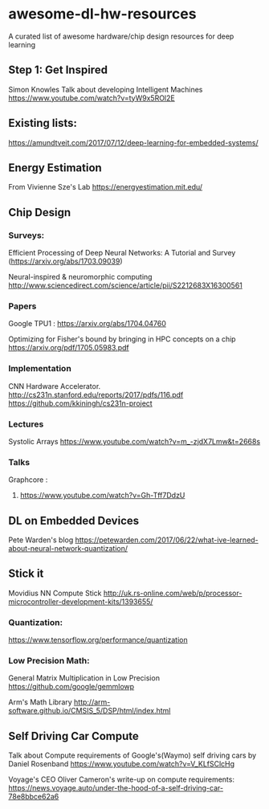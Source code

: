 # awesome-dl-hw-resources
A curated list of awesome hardware/chip design resources for deep learning

## Step 1: Get Inspired

Simon Knowles Talk about developing Intelligent Machines https://www.youtube.com/watch?v=tyW9x5ROl2E

## Existing lists:
https://amundtveit.com/2017/07/12/deep-learning-for-embedded-systems/

## Energy Estimation

From Vivienne Sze's Lab https://energyestimation.mit.edu/

## Chip Design

### Surveys:

Efficient Processing of Deep Neural Networks: A Tutorial and Survey (https://arxiv.org/abs/1703.09039)

Neural-inspired & neuromorphic computing http://www.sciencedirect.com/science/article/pii/S2212683X16300561
### Papers
Google TPU1 : https://arxiv.org/abs/1704.04760

Optimizing for Fisher's bound by bringing in HPC concepts on a chip  https://arxiv.org/pdf/1705.05983.pdf

### Implementation
CNN Hardware Accelerator. http://cs231n.stanford.edu/reports/2017/pdfs/116.pdf
https://github.com/kkiningh/cs231n-project

### Lectures
Systolic Arrays https://www.youtube.com/watch?v=m_-zjdX7Lmw&t=2668s

### Talks
Graphcore : 
1. https://www.youtube.com/watch?v=Gh-Tff7DdzU

## DL on Embedded Devices

Pete Warden's blog https://petewarden.com/2017/06/22/what-ive-learned-about-neural-network-quantization/

## Stick it
Movidius NN Compute Stick http://uk.rs-online.com/web/p/processor-microcontroller-development-kits/1393655/

### Quantization:
https://www.tensorflow.org/performance/quantization

### Low Precision Math:
General Matrix Multiplication in Low Precision https://github.com/google/gemmlowp

Arm's Math Library http://arm-software.github.io/CMSIS_5/DSP/html/index.html

## Self Driving Car Compute
Talk about Compute requirements of Google's(Waymo) self driving cars by Daniel Rosenband
https://www.youtube.com/watch?v=V_KLfSClcHg

Voyage's CEO Oliver Cameron's write-up on compute requirements:
https://news.voyage.auto/under-the-hood-of-a-self-driving-car-78e8bbce62a6
